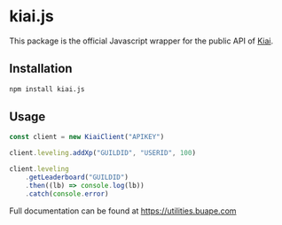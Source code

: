 # kiai.js

This package is the official Javascript wrapper for the public API of [Kiai](https://kiai.app).

## Installation

```bash
npm install kiai.js
```

## Usage

```js
const client = new KiaiClient("APIKEY")

client.leveling.addXp("GUILDID", "USERID", 100)

client.leveling
	.getLeaderboard("GUILDID")
	.then((lb) => console.log(lb))
	.catch(console.error)
```

Full documentation can be found at https://utilities.buape.com
